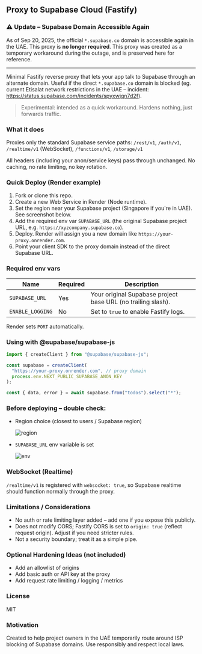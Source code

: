 ## Proxy to Supabase Cloud (Fastify)

### ⚠ Update – Supabase Domain Accessible Again

As of Sep 20, 2025, the official `*.supabase.co` domain is accessible again in the UAE. This proxy is **no longer required**. This proxy was created as a temporary workaround during the outage, and is preserved here for reference.

---

Minimal Fastify reverse proxy that lets your app talk to Supabase through an alternate domain. Useful if the direct `*.supabase.co` domain is blocked (eg. current Etisalat network restrictions in the UAE – incident: https://status.supabase.com/incidents/spyxwjqn7d2f).

> Experimental: intended as a quick workaround. Hardens nothing, just forwards traffic.

### What it does

Proxies only the standard Supabase service paths:
`/rest/v1`, `/auth/v1`, `/realtime/v1` (WebSocket), `/functions/v1`, `/storage/v1`

All headers (including your anon/service keys) pass through unchanged. No caching, no rate limiting, no key rotation.

### Quick Deploy (Render example)

1. Fork or clone this repo.
2. Create a new Web Service in Render (Node runtime).
3. Set the region near your Supabase project (Singapore if you're in UAE). See screenshot below.
4. Add the required env var `SUPABASE_URL` (the original Supabase project URL, e.g. `https://xyzcompany.supabase.co`).
5. Deploy. Render will assign you a new domain like `https://your-proxy.onrender.com`.
6. Point your client SDK to the proxy domain instead of the direct Supabase URL.

### Required env vars

| Name             | Required | Description                                                  |
| ---------------- | -------- | ------------------------------------------------------------ |
| `SUPABASE_URL`   | Yes      | Your original Supabase project base URL (no trailing slash). |
| `ENABLE_LOGGING` | No       | Set to `true` to enable Fastify logs.                        |

Render sets `PORT` automatically.

### Using with @supabase/supabase-js

```js
import { createClient } from "@supabase/supabase-js";

const supabase = createClient(
  "https://your-proxy.onrender.com", // proxy domain
  process.env.NEXT_PUBLIC_SUPABASE_ANON_KEY
);

const { data, error } = await supabase.from("todos").select("*");
```

### Before deploying – double check:

- Region choice (closest to users / Supabase region)

  ![region](screenshots/region.png)

- `SUPABASE_URL` env variable is set

  ![env](screenshots/env.png)

### WebSocket (Realtime)

`/realtime/v1` is registered with `websocket: true`, so Supabase realtime should function normally through the proxy.

### Limitations / Considerations

- No auth or rate limiting layer added – add one if you expose this publicly.
- Does not modify CORS; Fastify CORS is set to `origin: true` (reflect request origin). Adjust if you need stricter rules.
- Not a security boundary; treat it as a simple pipe.

### Optional Hardening Ideas (not included)

- Add an allowlist of origins
- Add basic auth or API key at the proxy
- Add request rate limiting / logging / metrics

### License

MIT

### Motivation

Created to help project owners in the UAE temporarily route around ISP blocking of Supabase domains. Use responsibly and respect local laws.
